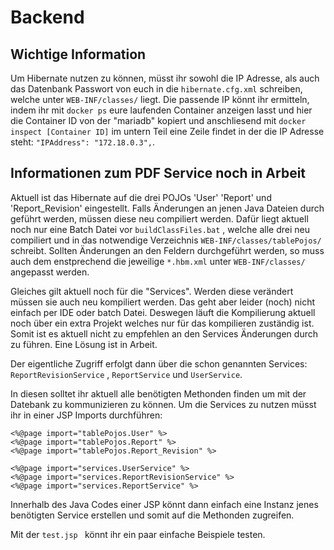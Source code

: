 # Backend

## Wichtige Information

Um Hibernate nutzen zu können, müsst ihr sowohl die IP Adresse, als auch das Datenbank Passwort von euch
in die `hibernate.cfg.xml` schreiben, welche unter `WEB-INF/classes/` liegt.
Die passende IP könnt ihr ermitteln, indem ihr mit `docker ps` eure laufenden Container anzeigen lasst
und hier die Container ID von der "mariadb" kopiert und anschliesend mit `docker inspect [Container ID]` 
im untern Teil eine Zeile findet in der die IP Adresse steht: ` "IPAddress": "172.18.0.3", `.

## Informationen zum PDF Service noch in Arbeit

Aktuell ist das Hibernate auf die drei POJOs 'User' 'Report' und 'Report_Revision' 
eingestellt. Falls Änderungen an jenen Java Dateien durch geführt werden,
müssen diese neu compiliert werden. Dafür liegt aktuell noch nur eine Batch Datei vor
`buildClassFiles.bat` , welche alle drei neu compiliert und in das notwendige Verzeichnis
`WEB-INF/classes/tablePojos/` schreibt. Sollten Änderungen an den Feldern durchgeführt werden,
 so muss auch dem enstprechend die jeweilige `*.hbm.xml` unter `WEB-INF/classes/` angepasst werden.
 
Gleiches gilt aktuell noch für die "Services". Werden diese verändert müssen sie auch neu kompiliert werden.
Das geht aber leider (noch) nicht einfach per IDE oder batch Datei. 
Deswegen läuft die Kompilierung aktuell noch über ein extra Projekt welches nur für das kompilieren zuständig ist.
Somit ist es aktuell nicht zu empfehlen an den Services Änderungen durch zu führen. Eine Lösung ist in Arbeit.

Der eigentliche Zugriff erfolgt dann über die schon genannten Services: 
`ReportRevisionService` , `ReportService` und `UserService`. 

In diesen solltet ihr aktuell alle benötigten Methonden finden um mit der Datebank zu kommunizieren zu können.
Um die Services zu nutzen müsst ihr in einer JSP Imports durchführen:

`<%@page import="tablePojos.User" %>`  
`<%@page import="tablePojos.Report" %>`  
`<%@page import="tablePojos.Report_Revision" %>`

`<%@page import="services.UserService" %>`  
`<%@page import="services.ReportRevisionService" %>`   
`<%@page import="services.ReportService" %>`  
  
 Innerhalb des Java Codes einer JSP könnt dann einfach eine Instanz jenes benötigten Service erstellen und somit auf die Methonden zugreifen.
 
 Mit der `test.jsp ` könnt ihr ein paar einfache Beispiele testen. 




 


